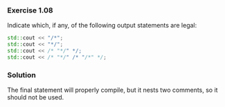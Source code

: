 ### Exercise 1.08

Indicate which, if any, of the following output statements are legal:

```cpp
std::cout << "/*";
std::cout << "*/";
std::cout << /* "*/" */;
std::cout << /* "*/" /* "/*" */;
```

### Solution

The final statement will properly compile, but it nests two comments, so it
should not be used.
